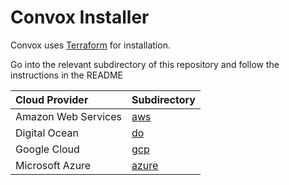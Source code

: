 # Convox Installer

Convox uses [Terraform](https://www.terraform.io/) for installation.

Go into the relevant subdirectory of this repository and follow the instructions in the README

| Cloud Provider      | Subdirectory     |
|:--------------------|:-----------------|
| Amazon Web Services | [aws](aws)       |
| Digital Ocean       | [do](do)         |
| Google Cloud        | [gcp](gcp)       |
| Microsoft Azure     | [azure](azure)   |